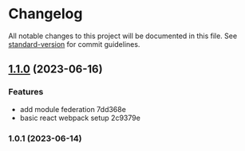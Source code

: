 # Changelog

All notable changes to this project will be documented in this file. See [standard-version](https://github.com/conventional-changelog/standard-version) for commit guidelines.

## [1.1.0](/projects/CURS/repos/ofkr-front/compare/diff?targetBranch=refs%2Ftags%2Fv1.0.1&sourceBranch=refs%2Ftags%2Fv1.1.0) (2023-06-16)


### Features

* add module federation 7dd368e
* basic react webpack setup 2c9379e

### 1.0.1 (2023-06-14)
